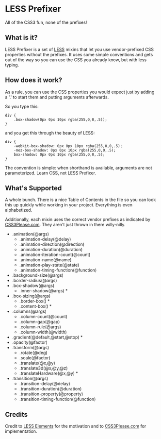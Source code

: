 # LESS Prefixer

All of the CSS3 fun, none of the prefixes!

## What is it?

LESS Prefixer is a set of [LESS](http://lesscss.org/) mixins that let you use vendor-prefixed CSS properties without the prefixes. It uses some simple conventions and gets out of the way so you can use the CSS you already know, but with less typing.

## How does it work?

As a rule, you can use the CSS properties you would expect just by adding a '.' to start them and putting arguments afterwards.

So you type this:

	div {
		.box-shadow(0px 0px 10px rgba(255,0,0,.5));
	}

and you get this through the beauty of LESS:

	div {
		-webkit-box-shadow: 0px 0px 10px rgba(255,0,0,.5);
		-moz-box-shadow: 0px 0px 10px rgba(255,0,0,.5);
		box-shadow: 0px 0px 10px rgba(255,0,0,.5);
	}

The convention is simple: when shorthand is available, arguments are not parameterized. Learn CSS, not LESS Prefixer.

## What's Supported

A whole bunch. There is a nice Table of Contents in the file so you can look this up quickly while working in your project. Everything is even alphabetized.

Additionally, each mixin uses the correct vendor prefixes as indicated by [CSS3Please.com](http://css3please.com/). They aren't just thrown in there willy-nilly.

* .animation(@args)
	* .animation-delay(@delay)
	* .animation-direction(@direction)
	* .animation-duration(@duration)
	* .animation-iteration-count(@count)
	* .animation-name(@name)
	* .animation-play-state(@state)
	* .animation-timing-function(@function)
* .background-size(@args)
* .border-radius(@args)
* .box-shadow(@args)
	* .inner-shadow(@args) *
* .box-sizing(@args)
	* .border-box() *
	* .content-box() *
* .columns(@args)
	* .column-count(@count)
	* .column-gap(@gap)
	* .column-rule(@args)
	* .column-width(@width)
* .gradient(@default,@start,@stop) *
* .opacity(@factor)
* .transform(@args)
	* .rotate(@deg)
	* .scale(@factor)
	* .translate(@x,@y)
	* .translate3d(@x,@y,@z)
	* .translateHardware(@x,@y) *
* .transition(@args)
	* .transition-delay(@delay)
	* .transition-duration(@duration)
	* .transition-property(@property)
	* .transition-timing-function(@function)

## Credits

Credit to [LESS Elements](http://lesselements.com/) for the motivation and to [CSS3Please.com](http://css3please.com/) for implementation.